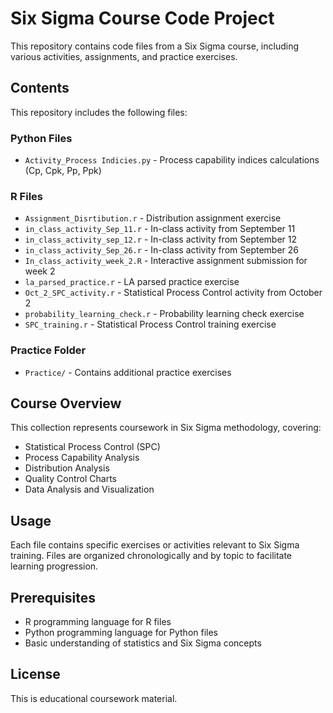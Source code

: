 # Six Sigma Course Code Project

This repository contains code files from a Six Sigma course, including various activities, assignments, and practice exercises.

## Contents

This repository includes the following files:

### Python Files
- `Activity_Process Indicies.py` - Process capability indices calculations (Cp, Cpk, Pp, Ppk)

### R Files
- `Assignment_Disrtibution.r` - Distribution assignment exercise
- `in_class_activity_Sep_11.r` - In-class activity from September 11
- `in_class_activity_sep_12.r` - In-class activity from September 12
- `in_class_activity_Sep_26.r` - In-class activity from September 26
- `In_class_activity_week_2.R` - Interactive assignment submission for week 2
- `la_parsed_practice.r` - LA parsed practice exercise
- `Oct_2_SPC_activity.r` - Statistical Process Control activity from October 2
- `probability_learning_check.r` - Probability learning check exercise
- `SPC_training.r` - Statistical Process Control training exercise

### Practice Folder
- `Practice/` - Contains additional practice exercises

## Course Overview

This collection represents coursework in Six Sigma methodology, covering:
- Statistical Process Control (SPC)
- Process Capability Analysis
- Distribution Analysis
- Quality Control Charts
- Data Analysis and Visualization

## Usage

Each file contains specific exercises or activities relevant to Six Sigma training. Files are organized chronologically and by topic to facilitate learning progression.

## Prerequisites

- R programming language for R files
- Python programming language for Python files
- Basic understanding of statistics and Six Sigma concepts

## License

This is educational coursework material.
